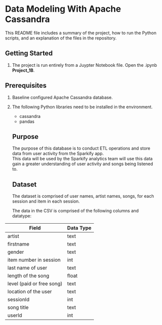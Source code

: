 # Data Modeling With Apache Cassandra

 This README file includes a summary of the project, how to run the Python scripts, and an explanation of the files in the repository.

 ## Getting Started
1.  The project is run entirely from a Juypter Notebook file.  Open the .ipynb **Project_1B**.

## Prerequisites
1.  Baseline configured Apache Cassandra database.

2.  The following Python libraries need to be installed in the environment.
    * cassandra
    * pandas

    ## Purpose
    The purpose of this database is to conduct ETL operations and store data from user activity from the Sparkify app.  
    This data will be used by the Sparkify analytics team will use this data gain a greater understanding of user activity and songs being listened to.

    ## Dataset

    The dataset is comprised of user names, artist names, songs, for each session and item in each session.

    The data in the CSV is comprised of the following columns and datatype:

| Field                     | Data Type  |
 |------------------------  | ---------- |
| artist                    | text       |
| firstname                 | text       |
| gender                    | text       |
| item number in session    | int        |
| last name of user         | text       |
| length of the song        | float      |
| level (paid or free song) | text       |
| location of the user      | text       |
| sessionId                 | int        |
| song title                | text       |
| userId                    | int        |


